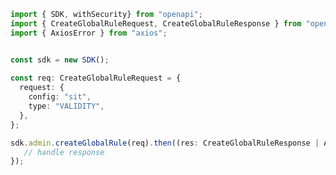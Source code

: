 <!-- Start SDK Example Usage -->
```typescript
import { SDK, withSecurity} from "openapi";
import { CreateGlobalRuleRequest, CreateGlobalRuleResponse } from "openapi/src/sdk/models/operations";
import { AxiosError } from "axios";


const sdk = new SDK();
    
const req: CreateGlobalRuleRequest = {
  request: {
    config: "sit",
    type: "VALIDITY",
  },
};

sdk.admin.createGlobalRule(req).then((res: CreateGlobalRuleResponse | AxiosError) => {
   // handle response
});
```
<!-- End SDK Example Usage -->